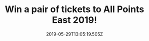 ---
campaign-uuid: "c-f8f6c750-7a0d-4c49-bcb0-caa2805bfba6"
type: "Preview"
category: "Tickets"
date: "2019-05-29T13:05:19.505Z"
end-date: "2019-05-30T23:59:00.000Z"
disable-form: false
is_promoted: true
has_entry_page: true
title: "Win a pair of tickets to All Points East 2019!"
competition-description: "<p>Thought the first weekend of All Points East 2019 couldn’\
  t get any better? Think again.</p>\n<p>The Victoria Park festival is back for a\
  \ second slice and will see the likes of Bring Me The Horizon, Mumford & Sons and\
  \ Bon Iver performing on May 31, June 1 and June 2! We are giving away 3 pairs of\
  \ tickets to 3 lucky NME AAA members to win.</p>\n<p>Want to come along with us?\
  \ Click below for a chance to win.</p>\n"
hero-header: "Win a pair of tickets to All Points East 2019!"
terms-confirmation: "N/A"
banner-img: "https://assets.expresslyapp.com/asset-041af740-8467-438e-b011-5c301cbcc999.jpg"
logo-left-href: "aaa.nme.com"
logo-left-image: "https://assets.expresslyapp.com/asset-9498786c-0d8a-4e74-a6c0-8fc90d47d024.jpg"
logo-left-title: "NME AAA"
bg-image-hero: "https://assets.expresslyapp.com/asset-dc754aa3-c174-466d-8f11-2f81d631aa94.jpg"
bg-image-first: "https://assets.expresslyapp.com/asset-5c99e8a5-780d-4566-9ae5-acfe70fdf808.jpg"
bg-image-second: "https://assets.expresslyapp.com/asset-49707d1e-b530-4cc6-b42a-bab2c888787a.jpg"
bg-image-third: "https://assets.expresslyapp.com/asset-ee630631-d13b-47ca-9fe9-b4ad602a3408.jpg"
section1-content: "<p>Thought the first weekend of All Points East 2019 couldn’t get\
  \ any better? Think again.</p>\n<p>The Victoria Park festival is back for a second\
  \ slice and will see the likes of Bring Me The Horizon, Mumford & Sons and Bon Iver\
  \ performing on May 31, June 1 and June 2!</p>\n"
section2-content: "<p>Fans can also expect a huge supporting line-up, featuring the\
  \ likes of Architects, Sleeping With Sirens, Dizzee Rascal, Leon Bridges and Mac\
  \ DeMarco across all three days.</p>\n<p>There’s also a massive variety of bars,\
  \ food stalls and other entertainment for fans to explore too.</p>\n"
section3-content: "<p>Competition closes on Thursday 30th May so enter the form below\
  \ to be in with a chance of winning two tickets for a day of your choice.</p>\n\
  <p>Good luck!</p>\n"
entry-title: "Win a pair of tickets to All Points East 2019!"
entry-content: "<p>Enter the draw to win a pair of tickets to All Points East 2019\
  \  by completing the form below before 23:59 on the 30th of May 2019.</p>\n"
has-winner: false
prize-description: "One of 3 pairs of tickets to All Points East 2019."
country-restrictions:
- "GB"
---